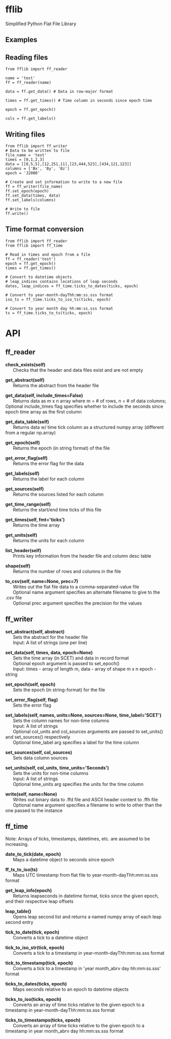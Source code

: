 # fflib
Simplified Python Flat File Library

## Examples
## Reading files
```
from fflib import ff_reader

name = 'test'
ff = ff_reader(name)

data = ff.get_data() # Data in row-major format

times = ff.get_times() # Time column in seconds since epoch time

epoch = ff.get_epoch()

cols = ff.get_labels()
```

## Writing files
```
from fflib import ff_writer
# Data to be written to file
file_name = 'test'
times = [0,1,2,3]
data = [[0,5,5],[12,251,11],[23,444,523],[434,121,123]]
columns = ['Bx', 'By', 'Bz']
epoch = 'J2000'

# Create and set information to write to a new file
ff = ff_writer(file_name)
ff.set_epoch(epoch)
ff.set_data(times, data)
ff.set_labels(columns)

# Write to file
ff.write()
```

## Time format conversion
```
from fflib import ff_reader
from fflib import ff_time

# Read in times and epoch from a file
ff = ff_reader('test')
epoch = ff.get_epoch()
times = ff.get_times()

# Convert to datetime objects
# leap_indices contains locations of leap seconds
dates, leap_indices = ff_time.ticks_to_dates(ticks, epoch)

# Convert to year-month-dayThh:mm:ss.sss format
iso_ts = ff_time.ticks_to_iso_ts(ticks, epoch)

# Convert to year month day hh:mm:ss.sss format
ts = ff_time.ticks_to_ts(ticks, epoch)
```

# API
## ff_reader
<b>check_exists(self)</b></br>
&nbsp;&nbsp;&nbsp;&nbsp;&nbsp;&nbsp;Checks that the header and data files exist and are not empty

<b>get_abstract(self)</b></br>
&nbsp;&nbsp;&nbsp;&nbsp;&nbsp;&nbsp;Returns the abstract from the header file

<b>get_data(self, include_times=False)</b></br>
&nbsp;&nbsp;&nbsp;&nbsp;&nbsp;&nbsp;Returns data as m x n array where m = # of rows, n = # of data columns;
Optional include_times flag specifies whether to include the seconds
since epoch time array as the first column

<b>get_data_table(self)</b></br>
&nbsp;&nbsp;&nbsp;&nbsp;&nbsp;&nbsp;Returns data w/ time tick column as a structured
numpy array (different from a regular np.array)

<b>get_epoch(self)</b></br>
&nbsp;&nbsp;&nbsp;&nbsp;&nbsp;&nbsp;Returns the epoch (in string format) of the file

<b>get_error_flag(self)</b></br>
&nbsp;&nbsp;&nbsp;&nbsp;&nbsp;&nbsp;Returns the error flag for the data

<b>get_labels(self)</b></br>
&nbsp;&nbsp;&nbsp;&nbsp;&nbsp;&nbsp;Returns the label for each column

<b>get_sources(self)</b></br>
&nbsp;&nbsp;&nbsp;&nbsp;&nbsp;&nbsp;Returns the sources listed for each column

<b>get_time_range(self)</b></br>
&nbsp;&nbsp;&nbsp;&nbsp;&nbsp;&nbsp;Returns the start/end time ticks of this file

<b>get_times(self, fmt='ticks')</b></br>
&nbsp;&nbsp;&nbsp;&nbsp;&nbsp;&nbsp;Returns the time array

<b>get_units(self)</b></br>
&nbsp;&nbsp;&nbsp;&nbsp;&nbsp;&nbsp;Returns the units for each column

<b>list_header(self)</b></br>
&nbsp;&nbsp;&nbsp;&nbsp;&nbsp;&nbsp;Prints key information from the header file and column desc table

<b>shape(self)</b></br>
&nbsp;&nbsp;&nbsp;&nbsp;&nbsp;&nbsp;Returns the number of rows and columns in the file

<b>to_csv(self, name=None, prec=7)</b></br>
&nbsp;&nbsp;&nbsp;&nbsp;&nbsp;&nbsp;Writes out the flat file data to a comma-separated-value file<br>&nbsp;&nbsp;&nbsp;&nbsp;&nbsp;&nbsp;Optional name argument specifies an alternate filename to
give to the .csv file<br>
&nbsp;&nbsp;&nbsp;&nbsp;&nbsp;&nbsp;Optional prec argument specifies the precision for the values

## ff_writer
<b>set_abstract(self, abstract)</b></br>
&nbsp;&nbsp;&nbsp;&nbsp;&nbsp;&nbsp;Sets the abstract for the header file<br>&nbsp;&nbsp;&nbsp;&nbsp;&nbsp;&nbsp;Input: A list of strings (one per line)

<b>set_data(self, times, data, epoch=None)</b></br>
&nbsp;&nbsp;&nbsp;&nbsp;&nbsp;&nbsp;Sets the time array (in SCET) and data in record format<br>&nbsp;&nbsp;&nbsp;&nbsp;&nbsp;&nbsp;Optional epoch argument is passed to set_epoch()<br>&nbsp;&nbsp;&nbsp;&nbsp;&nbsp;&nbsp;Input: 
    times - array of length m, 
    data - array of shape m x n
    epoch - string

<b>set_epoch(self, epoch)</b></br>
&nbsp;&nbsp;&nbsp;&nbsp;&nbsp;&nbsp;Sets the epoch (in string-format) for the file

<b>set_error_flag(self, flag)</b></br>
&nbsp;&nbsp;&nbsp;&nbsp;&nbsp;&nbsp;Sets the error flag

<b>set_labels(self, names, units=None, sources=None, time_label='SCET')</b></br>
&nbsp;&nbsp;&nbsp;&nbsp;&nbsp;&nbsp;Sets the column names for non-time columns <br>&nbsp;&nbsp;&nbsp;&nbsp;&nbsp;&nbsp;Input: A list of strings<br>&nbsp;&nbsp;&nbsp;&nbsp;&nbsp;&nbsp;Optional col_units and col_sources arguments are passed to
set_units() and set_sources() respectively<br>&nbsp;&nbsp;&nbsp;&nbsp;&nbsp;&nbsp;Optional time_label arg specifies a label for the time column

<b>set_sources(self, col_sources)</b></br>
&nbsp;&nbsp;&nbsp;&nbsp;&nbsp;&nbsp;Sets data column sources

<b>set_units(self, col_units, time_units='Seconds')</b></br>
&nbsp;&nbsp;&nbsp;&nbsp;&nbsp;&nbsp;Sets the units for non-time columns <br>&nbsp;&nbsp;&nbsp;&nbsp;&nbsp;&nbsp;Input: A list of strings<br>&nbsp;&nbsp;&nbsp;&nbsp;&nbsp;&nbsp;Optional time_units arg specifies the units for the time column

<b>write(self, name=None)</b></br>
&nbsp;&nbsp;&nbsp;&nbsp;&nbsp;&nbsp;Writes out binary data to .ffd file and ASCII header
content to .ffh file <br>&nbsp;&nbsp;&nbsp;&nbsp;&nbsp;&nbsp;Optional name argument specifies a filename to write to
other than the one passed to the instance

## ff_time

Note: Arrays of ticks, timestamps, datetimes, etc. are assumed to be increasing.

<b>date_to_tick(date, epoch)</b></br>
&nbsp;&nbsp;&nbsp;&nbsp;&nbsp;&nbsp;Maps a datetime object to seconds since epoch

<b>ff_ts_to_iso(ts)</b></br>
&nbsp;&nbsp;&nbsp;&nbsp;&nbsp;&nbsp;Maps UTC timestamp from flat file to year-month-dayThh:mm:ss.sss format

<b>get_leap_info(epoch)</b></br>
&nbsp;&nbsp;&nbsp;&nbsp;&nbsp;&nbsp;Returns leapseconds in datetime format, ticks since the given epoch, 
and their respective leap offsets

<b>leap_table()</b></br>
&nbsp;&nbsp;&nbsp;&nbsp;&nbsp;&nbsp;Opens leap second list and returns a named numpy
array of each leap second entry

<b>tick_to_date(tick, epoch)</b></br>
&nbsp;&nbsp;&nbsp;&nbsp;&nbsp;&nbsp;Converts a tick to a datetime object

<b>tick_to_iso_str(tick, epoch)</b></br>
&nbsp;&nbsp;&nbsp;&nbsp;&nbsp;&nbsp;Converts a tick to a timestamp in year-month-dayThh:mm:ss.sss format

<b>tick_to_timestamp(tick, epoch)</b></br>
&nbsp;&nbsp;&nbsp;&nbsp;&nbsp;&nbsp;Converts a tick to a timestamp in 'year month_abrv day hh:mm:ss.sss' format

<b>ticks_to_dates(ticks, epoch)</b></br>
&nbsp;&nbsp;&nbsp;&nbsp;&nbsp;&nbsp;Maps seconds relative to an epoch to datetime objects<br>

<b>ticks_to_iso(ticks, epoch)</b></br>
&nbsp;&nbsp;&nbsp;&nbsp;&nbsp;&nbsp;Converts an array of time ticks relative to the given epoch to a
timestamp in year-month-dayThh:mm:ss.sss format

<b>ticks_to_timestamps(ticks, epoch)</b></br>
&nbsp;&nbsp;&nbsp;&nbsp;&nbsp;&nbsp;Converts an array of time ticks relative to the given epoch to a
timestamp in year month_abrv day hh:mm:ss.sss format

